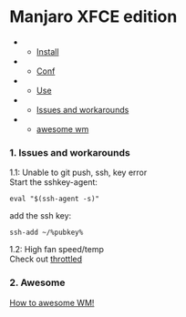 Manjaro XFCE edition
===========

- * [Install](#Install)
- * [Conf](#Conf)
- * [Use](#Use)
- * [Issues and workarounds](#issues)
- * [awesome wm](#awesome)

<a name="issues"/>

### 1. Issues and workarounds

1.1: Unable to git push, ssh, key error  
  Start the sshkey-agent:  

  `eval "$(ssh-agent -s)"`  
  
  add the ssh key:  

  `ssh-add ~/%pubkey%`  

  
1.2: High fan speed/temp  
Check out [throttled](https://github.com/erpalma/throttled)


<a name="Awesome"/>

### 2. Awesome


[How to awesome WM!](/awesome/awesome.md)
